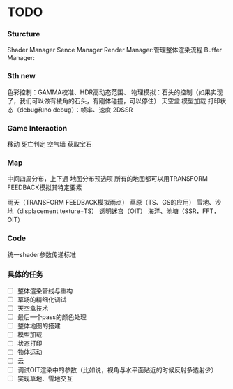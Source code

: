 # TODO
### Sturcture
Shader Manager
Sence Manager
Render Manager:管理整体渲染流程
Buffer Manager:

### Sth new
色彩控制：GAMMA校准、HDR高动态范围、
物理模拟：石头的控制（如果实现了，我们可以做有棱角的石头，有刚体碰撞，可以停住）
天空盒
模型加载
打印状态（debug和no debug）：帧率、速度
2DSSR

### Game Interaction
移动
死亡判定
空气墙
获取宝石

### Map
中间四周分布，上下通
地图分布预选项
所有的地图都可以用TRANSFORM FEEDBACK模拟其特定要素

雨天（TRANSFORM FEEDBACK模拟雨点）
草原（TS、GS的应用）
雪地、沙地（displacement texture+TS）
透明迷宫（OIT）
海洋、池塘（SSR，FFT，OIT）

### Code
统一shader参数传递标准

### 具体的任务
- [ ] 整体渲染管线与重构
- [ ] 草场的精细化调试
- [ ] 天空盒技术
- [ ] 最后一个pass的颜色处理
- [ ] 整体地图的搭建
- [ ] 模型加载
- [ ] 状态打印 
- [ ] 物体运动
- [ ] 云
- [ ] 调试OIT渲染中的参数（比如说，视角与水平面贴近的时候反射多透射少）
- [ ] 实现草地、雪地交互